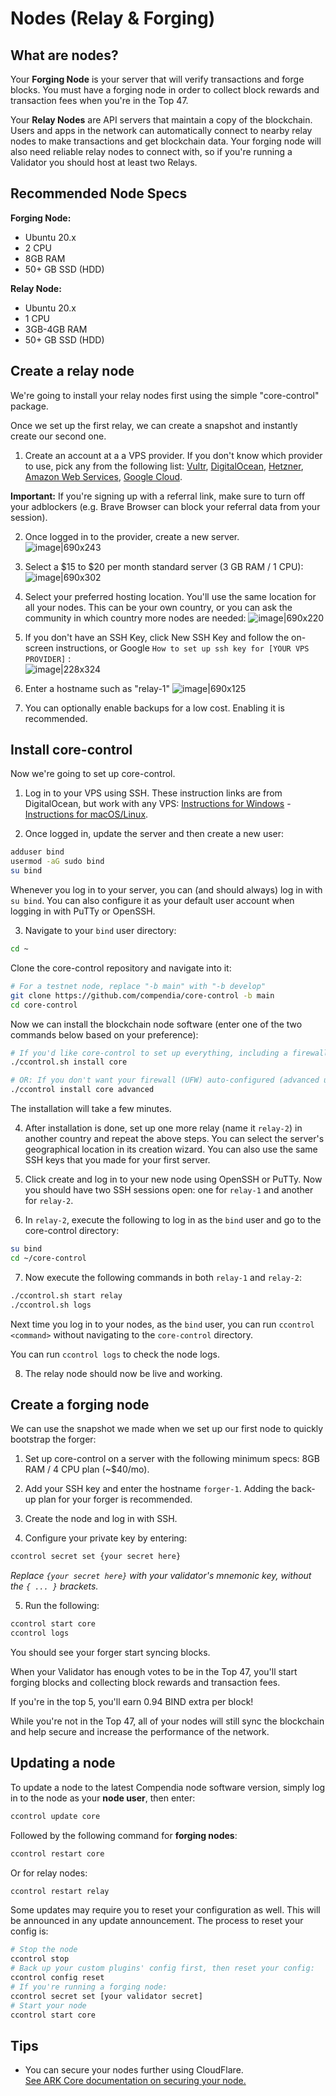 # Nodes (Relay & Forging)

## What are nodes?

Your **Forging Node** is your server that will verify transactions and forge blocks. You must have a forging node in order to collect block rewards and transaction fees when you're in the Top 47.

Your **Relay Nodes** are API servers that maintain a copy of the blockchain. Users and apps in the network can automatically connect to nearby relay nodes to make transactions and get blockchain data.
Your forging node will also need reliable relay nodes to connect with, so if you're running a Validator you should host at least two Relays.

## Recommended Node Specs

**Forging Node:**

* Ubuntu 20.x
* 2 CPU
* 8GB RAM
* 50+ GB SSD (HDD)

**Relay Node:**

* Ubuntu 20.x
* 1 CPU
* 3GB-4GB RAM
* 50+ GB SSD (HDD)

## Create a relay node

We're going to install your relay nodes first using the simple "core-control" package.

Once we set up the first relay, we can create a snapshot and instantly create our second one.

1. Create an account at a a VPS provider. If you don't know which provider to use, pick any from the following list: [Vultr](https://www.vultr.com/?ref=8408155-6G), [DigitalOcean](https://m.do.co/c/1506a50e2710), [Hetzner](https://console.hetzner.cloud/), [Amazon Web Services](https://aws.amazon.com/), [Google Cloud](https://cloud.google.com).

**Important:** If you're signing up with a referral link, make sure to turn off your adblockers (e.g. Brave Browser can block your referral data from your session).

2. Once logged in to the provider, create a new server. <br> ![image|690x243](https://nos.chat/uploads/default/original/1X/a41d1de11b438b77a0a338e4adf5592022ead096.png)

3. Select a $15 to $20 per month standard server (3 GB RAM / 1 CPU):
![image|690x302](https://nos.chat/uploads/default/original/1X/b08c314bd46cfc156f061939d80273717ef3d4c9.png) 

4. Select your preferred hosting location. You'll use the same location for all your nodes. This can be your own country, or you can ask the community in which country more nodes are needed:
![image|690x220](https://nos.chat/uploads/default/original/1X/4fad1ce77a41ebb1e3bb536a1218c090db3139d3.png) 

5. If you don't have an SSH Key, click New SSH Key and follow the on-screen instructions, or Google `How to set up ssh key for [YOUR VPS PROVIDER]` : <br>
![image|228x324](https://nos.chat/uploads/default/original/1X/77f368b8e9663bb7e3c9ca5a0fbed77587696162.png) 

6. Enter a hostname such as "relay-1"
![image|690x125](https://nos.chat/uploads/default/original/1X/050c69ff1b167153c83ee1a81f6d6dd3e13df6ac.png) 

7. You can optionally enable backups for a low cost. Enabling it is recommended.

## Install core-control

Now we're going to set up core-control.

1. Log in to your VPS using SSH. These instruction links are from DigitalOcean, but work with any VPS: [Instructions for Windows](https://www.digitalocean.com/docs/droplets/how-to/connect-with-ssh/putty/) - [Instructions for macOS/Linux](https://www.digitalocean.com/docs/droplets/how-to/connect-with-ssh/openssh/).

2. Once logged in, update the server and then create a new user:

```bash
adduser bind
usermod -aG sudo bind
su bind
```

Whenever you log in to your server, you can (and should always) log in with `su bind`.
You can also configure it as your default user account when logging in with PuTTy or OpenSSH.

3. Navigate to your `bind` user directory:

```bash
cd ~
```

Clone the core-control repository and navigate into it:

```bash
# For a testnet node, replace "-b main" with "-b develop"
git clone https://github.com/compendia/core-control -b main
cd core-control
```

Now we can install the blockchain node software (enter one of the two commands below based on your preference):

```bash
# If you'd like core-control to set up everything, including a firewall:
./ccontrol.sh install core

# OR: If you don't want your firewall (UFW) auto-configured (advanced users):
./ccontrol install core advanced
```

The installation will take a few minutes.

4. After installation is done, set up one more relay (name it `relay-2`) in another country and repeat the above steps. You can select the server's geographical location in its creation wizard. You can also use the same SSH keys that you made for your first server.

5. Click create and log in to your new node using OpenSSH or PuTTy. Now you should have two SSH sessions open: one for `relay-1` and another for `relay-2`.

6. In `relay-2`, execute the following to log in as the `bind` user and go to the core-control directory:
```bash
su bind
cd ~/core-control
```

7. Now execute the following commands in both `relay-1` and `relay-2`:

```bash
./ccontrol.sh start relay
./ccontrol.sh logs
```

Next time you log in to your nodes, as the `bind` user, you can run `ccontrol <command>` without navigating to the `core-control` directory.

You can run `ccontrol logs` to check the node logs.

8. The relay node should now be live and working.

## Create a forging node

We can use the snapshot we made when we set up our first node to quickly bootstrap the forger:

1. Set up core-control on a server with the following minimum specs: 8GB RAM / 4 CPU plan (~$40/mo).

2. Add your SSH key and enter the hostname `forger-1`. Adding the back-up plan for your forger is recommended.

3. Create the node and log in with SSH.

4. Configure your private key by entering:

```bash
ccontrol secret set {your secret here}
```

*Replace `{your secret here}` with your validator's mnemonic key, without the `{ ... }` brackets.*

5. Run the following:

```bash
ccontrol start core
ccontrol logs
```

You should see your forger start syncing blocks.

When your Validator has enough votes to be in the Top 47, you'll start forging blocks and collecting block rewards and transaction fees.

If you're in the top 5, you'll earn 0.94 BIND extra per block!

While you're not in the Top 47, all of your nodes will still sync the blockchain and help secure and increase the performance of the network.

## Updating a node

To update a node to the latest Compendia node software version, simply log in to the node as your **node user**, then enter:

 ```bash
 ccontrol update core
 ```
 
 Followed by the following command for **forging nodes**:
 ```bash
 ccontrol restart core
 ```
 
 Or for relay nodes:
 ```bash
 ccontrol restart relay
 ```

Some updates may require you to reset your configuration as well. This will be announced in any update announcement. The process to reset your config is:

```bash
# Stop the node
ccontrol stop
# Back up your custom plugins' config first, then reset your config:
ccontrol config reset
# If you're running a forging node:
ccontrol secret set [your validator secret]
# Start your node
ccontrol start core
```

## Tips

* You can secure your nodes further using CloudFlare. <br>
[See ARK Core documentation on securing your node.](https://guides.ark.dev/devops-guides/how-to-secure-your-ark-node)
